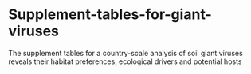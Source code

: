 # Supplement-tables-for-giant-viruses
The supplement tables for a country-scale analysis of soil giant viruses reveals their habitat preferences, ecological drivers and potential hosts

